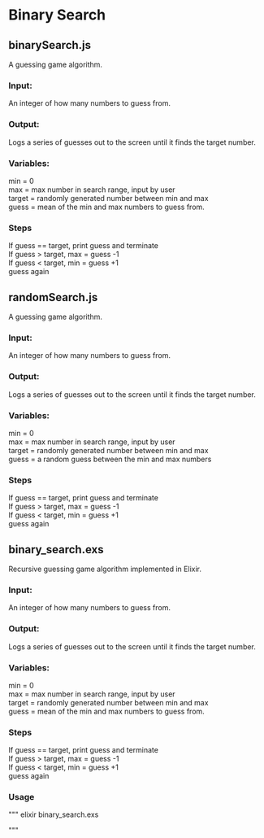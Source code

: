 # Binary Search 

## binarySearch.js

A guessing game algorithm. 

### Input: 
An integer of how many numbers to guess from. 

### Output: 
Logs a series of guesses out to the screen until it finds the target number. 

### Variables: 
min = 0  
max = max number in search range, input by user  
target = randomly generated number between min and max  
guess = mean of the min and max numbers to guess from.  

### Steps
If guess == target, print guess and terminate  
If guess > target, max = guess -1  
If guess < target, min = guess +1  
guess again  


## randomSearch.js

A guessing game algorithm. 

### Input: 
An integer of how many numbers to guess from. 

### Output: 
Logs a series of guesses out to the screen until it finds the target number. 

### Variables: 
min = 0  
max = max number in search range, input by user  
target = randomly generated number between min and max  
guess = a random guess between the min and max numbers   

### Steps
If guess == target, print guess and terminate  
If guess > target, max = guess -1  
If guess < target, min = guess +1  
guess again  

## binary_search.exs
Recursive guessing game algorithm implemented in Elixir. 

### Input: 
An integer of how many numbers to guess from. 

### Output: 
Logs a series of guesses out to the screen until it finds the target number. 

### Variables: 
min = 0  
max = max number in search range, input by user  
target = randomly generated number between min and max  
guess = mean of the min and max numbers to guess from.  

### Steps
If guess == target, print guess and terminate  
If guess > target, max = guess -1  
If guess < target, min = guess +1  
guess again

### Usage
"""
elixir binary_search.exs

"""
